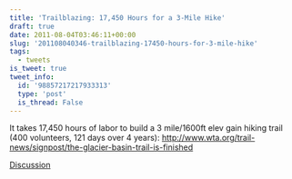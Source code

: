 ```yaml
---
title: 'Trailblazing: 17,450 Hours for a 3-Mile Hike'
draft: true
date: 2011-08-04T03:46:11+00:00
slug: '201108040346-trailblazing-17450-hours-for-3-mile-hike'
tags:
  - tweets
is_tweet: true
tweet_info:
  id: '98857217217933313'
  type: 'post'
  is_thread: False
---
```




It takes 17,450 hours of labor to build a 3 mile/1600ft elev gain hiking trail (400 volunteers, 121 days over 4 years): <http://www.wta.org/trail-news/signpost/the-glacier-basin-trail-is-finished>

[Discussion](https://x.com/sytelus/status/98857217217933313)
